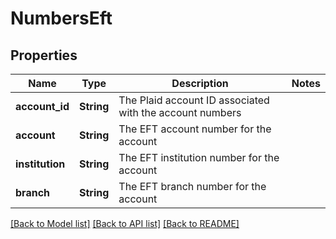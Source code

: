 # NumbersEft

## Properties

Name | Type | Description | Notes
------------ | ------------- | ------------- | -------------
**account_id** | **String** | The Plaid account ID associated with the account numbers | 
**account** | **String** | The EFT account number for the account | 
**institution** | **String** | The EFT institution number for the account | 
**branch** | **String** | The EFT branch number for the account | 

[[Back to Model list]](../README.md#documentation-for-models) [[Back to API list]](../README.md#documentation-for-api-endpoints) [[Back to README]](../README.md)


